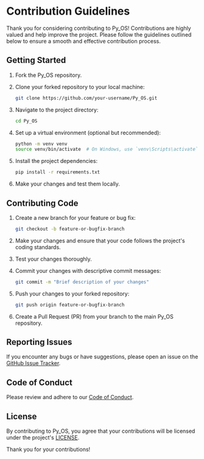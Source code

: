 # Contribution Guidelines

Thank you for considering contributing to Py_OS! Contributions are highly valued and help improve the project. Please follow the guidelines outlined below to ensure a smooth and effective contribution process.

## Getting Started

1. Fork the Py_OS repository.
2. Clone your forked repository to your local machine:

    ```bash
    git clone https://github.com/your-username/Py_OS.git
    ```

3. Navigate to the project directory:

    ```bash
    cd Py_OS
    ```

4. Set up a virtual environment (optional but recommended):

    ```bash
    python -m venv venv
    source venv/bin/activate  # On Windows, use `venv\Scripts\activate`
    ```

5. Install the project dependencies:

    ```bash
    pip install -r requirements.txt
    ```

6. Make your changes and test them locally.

## Contributing Code

1. Create a new branch for your feature or bug fix:

    ```bash
    git checkout -b feature-or-bugfix-branch
    ```

2. Make your changes and ensure that your code follows the project's coding standards.

3. Test your changes thoroughly.

4. Commit your changes with descriptive commit messages:

    ```bash
    git commit -m "Brief description of your changes"
    ```

5. Push your changes to your forked repository:

    ```bash
    git push origin feature-or-bugfix-branch
    ```

6. Create a Pull Request (PR) from your branch to the main Py_OS repository.

## Reporting Issues

If you encounter any bugs or have suggestions, please open an issue on the [GitHub Issue Tracker](https://github.com/warlord1901t/Py_OS/issues).

## Code of Conduct

Please review and adhere to our [Code of Conduct](CODE_OF_CONDUCT.md).

## License

By contributing to Py_OS, you agree that your contributions will be licensed under the project's [LICENSE](LICENSE).

Thank you for your contributions!
